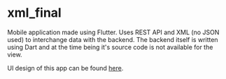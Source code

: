 # xml_final

Mobile application made using Flutter. Uses REST API and XML (no JSON used) to interchange data with the backend. The backend itself is written using Dart and at the time being it's source code is not available for the view.

UI design of this app can be found [here](https://www.figma.com/file/bFdcvXZUBvtO3J939UVyif/XML-Final-Assign?node-id=0%3A1).

